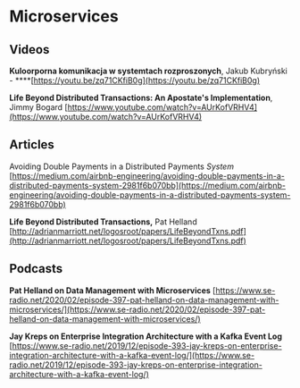# Microservices

## Videos

**Kuloorporna komunikacja w systemtach rozproszonych**, Jakub Kubryński - ****[https://youtu.be/zq71CKfiB0g](https://youtu.be/zq71CKfiB0g)

**Life Beyond Distributed Transactions: An Apostate's Implementation**,  Jimmy Bogard [https://www.youtube.com/watch?v=AUrKofVRHV4](https://www.youtube.com/watch?v=AUrKofVRHV4)

## Articles

Avoiding Double Payments in a Distributed Payments _System_ [https://medium.com/airbnb-engineering/avoiding-double-payments-in-a-distributed-payments-system-2981f6b070bb](https://medium.com/airbnb-engineering/avoiding-double-payments-in-a-distributed-payments-system-2981f6b070bb)

**Life Beyond Distributed Transactions,** Pat Helland [http://adrianmarriott.net/logosroot/papers/LifeBeyondTxns.pdf](http://adrianmarriott.net/logosroot/papers/LifeBeyondTxns.pdf)

## Podcasts

**Pat Helland on Data Management with Microservices**  [https://www.se-radio.net/2020/02/episode-397-pat-helland-on-data-management-with-microservices/](https://www.se-radio.net/2020/02/episode-397-pat-helland-on-data-management-with-microservices/)

**Jay Kreps on Enterprise Integration Architecture with a Kafka Event Log** [https://www.se-radio.net/2019/12/episode-393-jay-kreps-on-enterprise-integration-architecture-with-a-kafka-event-log/](https://www.se-radio.net/2019/12/episode-393-jay-kreps-on-enterprise-integration-architecture-with-a-kafka-event-log/)

